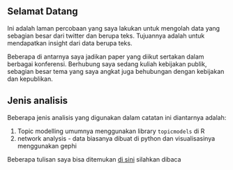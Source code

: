 ## Selamat Datang

Ini adalah laman percobaan yang saya lakukan untuk mengolah data yang sebagian besar dari twitter dan berupa teks. Tujuannya adalah untuk mendapatkan insight dari data berupa teks.

Beberapa di antarnya saya jadikan paper yang diikut sertakan dalam berbagai konferensi. Berhubung saya sedang kuliah kebijakan publik, sebagian besar tema yang saya angkat juga behubungan dengan kebijakan dan kepublikan. 

## Jenis analisis

Beberapa jenis analisis yang digunakan dalam catatan ini diantarnya adalah:
1. Topic modelling umumnya menggunakan library `topicmodels` di R
2. network analysis - data biasanya dibuat di python dan visualisasinya menggunakan gephi

Beberapa tulisan saya bisa ditemukan [di sini](https://www.researchgate.net/profile/Ujang_Fahmi) silahkan dibaca
